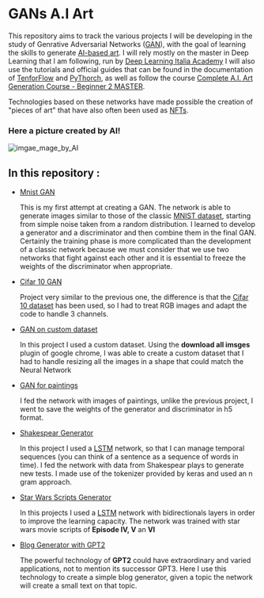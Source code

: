 # GANs A.I Art
This repository aims to track the various projects I will be developing in the study of Genrative Adversarial Networks ([GAN](https://en.wikipedia.org/wiki/Generative_adversarial_network)), with the goal of learning the skills to generate [AI-based art](https://aiartists.org/ai-generated-art-tools). 
I will rely mostly on the master in Deep Learning that I am following, run by [Deep Learning Italia Academy](https://elearning.academy-dli.com/) I will also use the tutorials and official guides that can be found in the documentation of [TenforFlow](https://www.tensorflow.org/) and [PyThorch](https://pytorch.org/), as well as follow the course [Complete A.I. Art Generation Course - Beginner 2 MASTER](https://www.udemy.com/course/complete-ai-art-generation/).
 
Technologies based on these networks have made possible the creation of "pieces of art" that have also often been used as [NFTs](https://aimade.art/). 

### Here a picture created by AI!
![imgae_mage_by_AI](https://uploads-ssl.webflow.com/61554cf069663530fc823d21/615892bd22b48c2408114c38_1-min.png)
 
 
## In this repository :

- [Mnist GAN](https://github.com/March-08/GANs-A.I-Art-/blob/main/mnist_GAN.ipynb)
   
  This is my first attempt at creating a GAN. The network is able to generate images similar to those of the classic [MNIST dataset](http://yann.lecun.com/exdb/mnist/), starting from simple noise taken from a random   distribution.
I learned to develop a generator and a discriminator and then combine them in the final GAN. Certainly the training phase is more complicated than the development of a classic network because we must consider that we use two networks that fight against each other and it is essential to freeze the weights of the discriminator when appropriate.

- [Cifar 10 GAN](https://github.com/March-08/GANs-A.I-Art-/blob/main/cifar10_GAN.ipynb)
   
  Project very similar to the previous one, the difference is that the [Cifar 10 dataset](https://www.cs.toronto.edu/~kriz/cifar.html) has been used, so I had to treat RGB images and adapt the code to handle 3 channels.
 
- [GAN on custom dataset](https://github.com/March-08/GANs-A.I-Art-/blob/main/GAN_on_custom_dataset.ipynb)
   
  In this project I used a custom dataset. Using the **download all imsges** plugin of google chrome, I was able to create a custom dataset that I had to handle resizing all the images in a shape that could match the Neural Network

- [GAN for paintings](https://github.com/March-08/GANs-A.I-Art-/blob/main/GAN_for_paintings.ipynb)
   
  I fed the network with images of paintings, unlike the previous project, I went to save the weights of the generator and discriminator in h5 format.  
 
 - [Shakespear Generator](https://github.com/March-08/GANs-A.I-Art-/blob/main/Shakespeare_Generator.ipynb)
  
   In this project I used a [LSTM](https://en.wikipedia.org/wiki/Long_short-term_memory) network, so that I can manage temporal sequences (you can think of a sentence as a sequence of words in time). I fed the network with data from Shakespear plays to generate new tests. I made use of the tokenizer provided by keras and used an n gram approach.  

 - [Star Wars Scripts Generator](https://github.com/March-08/GANs-A.I-Art-/blob/main/Star_Wars_Scripts_Generator.ipynb)
  
   In this projects I used a [LSTM](https://en.wikipedia.org/wiki/Long_short-term_memory) network with bidirectionals layers in order to improve the learning capacity. The network was trained with star wars movie scripts of **Episode IV, V** an **VI**

 - [Blog Generator with GPT2](https://github.com/March-08/GANs-A.I-Art-/blob/main/Blog_Generator.ipynb)
  
   The powerful technology of **GPT2** could have extraordinary and varied applications, not to mention its successor GPT3. Here I use this technology to create a simple blog generator, given a topic the network will create a small text on that topic.
